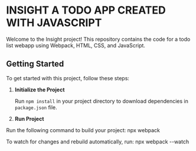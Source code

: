 # INSIGHT A TODO APP CREATED WITH JAVASCRIPT

Welcome to the Insight project! This repository contains the code for a  todo list webapp using Webpack, HTML, CSS, and JavaScript.


## Getting Started

To get started with this project, follow these steps:

1. **Initialize the Project**

   Run `npm install` in your project directory to download dependencies in `package.json` file.

2. **Run Project**
   
Run the following command to build your project:
npx webpack

To watch for changes and rebuild automatically, run:
npx webpack --watch

